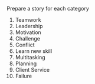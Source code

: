 Prepare a story for each category
1. Teamwork
2. Leadership
3. Motivation
4. Challenge
5. Conflict
6. Learn new skill
7. Multitasking
8. Planning
9. Client Service
10. Failure
